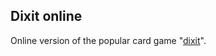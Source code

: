 ## Dixit online

Online version of the popular card game "[dixit](https://en.wikipedia.org/wiki/Dixit_(card_game))".
